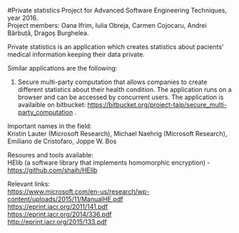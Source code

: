 #Private statistics
Project for Advanced Software Engineering Techniques, year 2016.  
Project members: Oana Ifrim, Iulia Obreja, Carmen Cojocaru, Andrei Bărbuță, Dragoș Burghelea.

Private statistics is an application which creates statistics about pacients' medical information keeping their data private.

Similar applications are the following:  
1. Secure multi-party computation that allows companies to create different statistics about their health condition. The application runs on a browser and can be accessed by concurrent users. The application is availaible on bitbucket: https://bitbucket.org/proiect-taip/secure_multi-party_computation .

Important names in the field:  
Kristin Lauter (Microsoft Research), Michael Naehrig (Microsoft Research), Emiliano de Cristofaro, Joppe W. Bos

Resoures and tools available:  
HElib (a software library that implements homomorphic encryption) - https://github.com/shaih/HElib 

Relevant links:  
https://www.microsoft.com/en-us/research/wp-content/uploads/2015/11/ManualHE.pdf  
https://eprint.iacr.org/2011/141.pdf  
https://eprint.iacr.org/2014/336.pdf  
http://eprint.iacr.org/2015/133.pdf  

